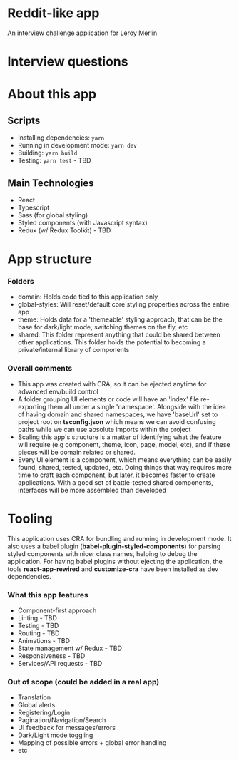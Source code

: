 # Reddit-like app

An interview challenge application for Leroy Merlin

# Interview questions

# About this app

## Scripts

 - Installing dependencies: `yarn`
 - Running in development mode: `yarn dev`
 - Building: `yarn build`
 - Testing: `yarn test` - TBD

## Main Technologies

 - React
 - Typescript
 - Sass (for global styling) 
 - Styled components (with Javascript syntax)
 - Redux (w/ Redux Toolkit) - TBD

# App structure

### Folders

 - domain: Holds code tied to this application only
 - global-styles: Will reset/default core styling properties across the entire app 
 - theme: Holds data for a 'themeable' styling approach, that can be the base for dark/light mode, switching themes on the fly, etc  
 - shared: This folder represent anything that could be shared between other applications. This folder holds the potential to becoming a private/internal library of components

### Overall comments

 - This app was created with CRA, so it can be ejected anytime for advanced env/build control
 - A folder grouping UI elements or code will have an 'index' file re-exporting them all under a single 'namespace'. Alongside with the idea of having domain and shared namespaces, we have 'baseUrl' set to project root on __tsconfig.json__ which means we can avoid confusing paths while we can use absolute imports within the project
 - Scaling this app's structure is a matter of identifying what the feature will require (e.g component, theme, icon, page, model, etc), and if these pieces will be domain related or shared.
 - Every UI element is a component, which means everything can be easily found, shared, tested, updated, etc. Doing things that way requires more time to craft each component, but later, it becomes faster to create applications. With a good set of battle-tested shared components, interfaces will be more assembled than developed

# Tooling

This application uses CRA for bundling and running in development mode. It also uses a babel plugin (__babel-plugin-styled-components__) for parsing styled components with nicer class names, helping to debug the application. For having babel plugins without ejecting the application, the tools __react-app-rewired__ and __customize-cra__ have been installed as dev dependencies.

### What this app features

 - Component-first approach
 - Linting - TBD
 - Testing - TBD
 - Routing - TBD
 - Animations - TBD
 - State management w/ Redux - TBD
 - Responsiveness - TBD
 - Services/API requests - TBD

### Out of scope (could be added in a real app)
 
 - Translation
 - Global alerts
 - Registering/Login
 - Pagination/Navigation/Search
 - UI feedback for messages/errors 
 - Dark/Light mode toggling
 - Mapping of possible errors + global error handling
 - etc

